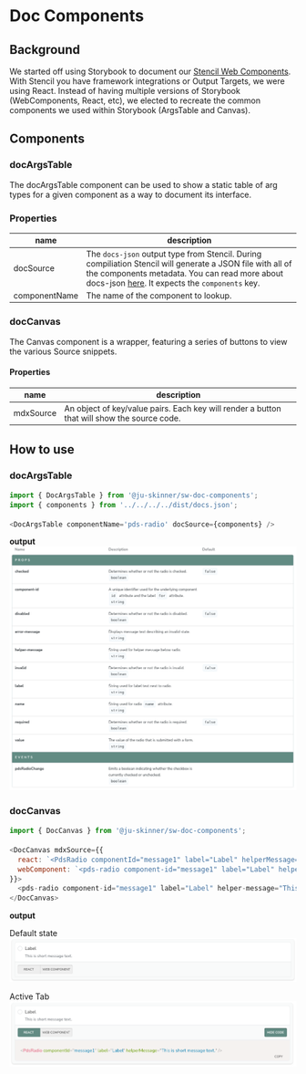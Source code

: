 # Doc Components

## Background

We started off using Storybook to document our [Stencil Web Components](https://https://stenciljs.com). With Stencil you have framework integrations or Output Targets, we were using React. Instead of having multiple versions of Storybook (WebComponents, React, etc), we elected to recreate the common components we used within Storybook (ArgsTable and Canvas).

## Components

### docArgsTable
The docArgsTable component can be used to show a static table of arg types for a given component as a way to document its interface.

### Properties

|name|description|
|---|----|
|docSource|The `docs-json` output type from Stencil.  During compiliation Stencil will generate a JSON file with all of the components metadata. You can read more about docs-json [here](https://stenciljs.com/docs/docs-json). It expects the `components` key.|
|componentName|The name of the component to lookup.|



### docCanvas
The Canvas component is a wrapper, featuring a series of buttons to view the various Source snippets.

#### Properties
|name|description|
|----|-----|
|mdxSource|An object of key/value pairs. Each key will render a button that will show the source code.|

## How to use


### docArgsTable
```javascript
import { DocArgsTable } from '@ju-skinner/sw-doc-components';
import { components } from '../../../../dist/docs.json';

<DocArgsTable componentName='pds-radio' docSource={components} />
```

**output**
![Alt text](https://github.com/ju-skinner/supreme-waffle/blob/HEAD/libs/doc-components/public/doc-args-table.png)

### docCanvas

```javascript
import { DocCanvas } from '@ju-skinner/sw-doc-components';

<DocCanvas mdxSource={{
  react: `<PdsRadio componentId="message1" label="Label" helperMessage="This is short message text." />`,
  webComponent: `<pds-radio component-id="message1" label="Label" helper-message="This is short message text." />`
}}>
  <pds-radio component-id="message1" label="Label" helper-message="This is short message text." />
</DocCanvas>
```

**output**

Default state
![Alt text](https://github.com/ju-skinner/supreme-waffle/blob/HEAD/libs/doc-components/public/doc-canvas-default-state.png)

Active Tab
![Alt text](https://github.com/ju-skinner/supreme-waffle/blob/HEAD/libs/doc-components/public/doc-canvas-active-tab.png)
